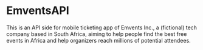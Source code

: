 # EmventsAPI
This is an API side for mobile ticketing app of Emvents Inc., a (fictional) tech company based in South Africa, aiming to help people find the best free events in Africa and help organizers reach millions of potential attendees.
